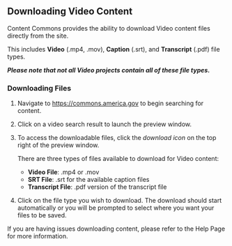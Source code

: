 ## Downloading Video Content

Content Commons provides the ability to download Video content files directly from the site. 

This includes **Video** (.mp4, .mov), **Caption** (.srt), and **Transcript** (.pdf) file types.

_**Please note that not all Video projects contain all of these file types.**_

### Downloading Files
1. Navigate to https://commons.america.gov to begin searching for content.

2. Click on a video search result to launch the preview window.

3. To access the downloadable files, click the *download icon* on the top right of the preview window.

    <!--- IMAGE: Download Icon highlighted on preview window --->

    There are three types of files available to download for Video content:
      - **Video File**: .mp4 or .mov
      - **SRT File**: .srt for the available caption files 
      - **Transcript File**: .pdf version of the transcript file 


4. Click on the file type you wish to download. The download should start automatically or you will be prompted to select where you want your files to be saved.

If you are having issues downloading content, please refer to the Help Page for more information.
